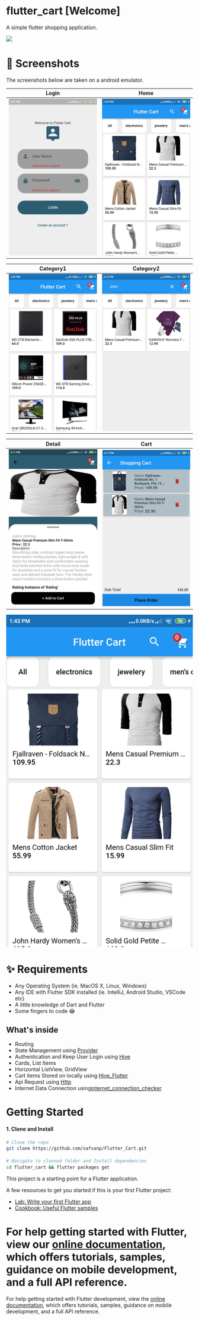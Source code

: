 # flutter_cart [Welcome]

A simple flutter shopping application.

<a href="./app-release.apk"><img src="https://playerzon.com/asset/download.png" width="200"></img></a>

# 📸 Screenshots
The screenshots below are taken on a android emulator.

| Login | Home |
|------|-------|
|<img src="./screenshots/Login.jpg" width="300">|<img src="screenshots/Home.jpg" width="300">|

| Category1 | Category2 |
|------|-------|
|<img src="screenshots/Electronics.jpg" width="300">|<img src="screenshots/Shirt.jpg" width="300">|


| Detail | Cart|
|------|-------|
|<img src="screenshots/Product Details.jpg" width="300">|<img src="screenshots/Cart.jpg" width="300">|

![FlutterCart!](ui.jpg)
# ✨ Requirements
- Any Operating System (ie. MacOS X, Linux, Windows)
- Any IDE with Flutter SDK installed (ie. IntelliJ, Android Studio, VSCode etc)
- A little knowledge of Dart and Flutter
- Some fingers to code 😂


## What's inside

- Routing
- State Management using [Provider](https://pub.dev/packages/provider)
- Authentication and Keep User Login using [Hive](https://pub.dev/packages/hive)
- Cards, List Items
- Horizontal ListView, GridView
- Cart items Stored on locally using [Hive_Flutter](https://pub.dev/packages/hive_flutter)
- Api Request using [Http](https://pub.dev/packages/http)
- Internet Data Connection using[internet_connection_checker](https://pub.dev/packages/internet_connection_checker) 

# Getting Started

#### 1. Clone and Install

```bash
# Clone the repo
git clone https://github.com/safvanp/Flutter_Cart.git

# Navigate to clonned folder and Install dependencies
cd flutter_cart && flutter packages get
```

This project is a starting point for a Flutter application.

A few resources to get you started if this is your first Flutter project:

- [Lab: Write your first Flutter app](https://flutter.io/docs/get-started/codelab)
- [Cookbook: Useful Flutter samples](https://flutter.io/docs/cookbook)

For help getting started with Flutter, view our 
[online documentation](https://flutter.io/docs), which offers tutorials, 
samples, guidance on mobile development, and a full API reference.
=======
For help getting started with Flutter development, view the
[online documentation](https://docs.flutter.dev/), which offers tutorials,
samples, guidance on mobile development, and a full API reference.

